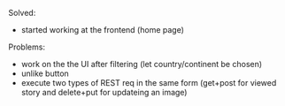 Solved:
- started working at the frontend (home page)


Problems:
- work on the the UI after filtering (let country/continent be chosen)
- unlike button
- execute two types of REST req in the same form (get+post for viewed story and delete+put for updateing an image)


